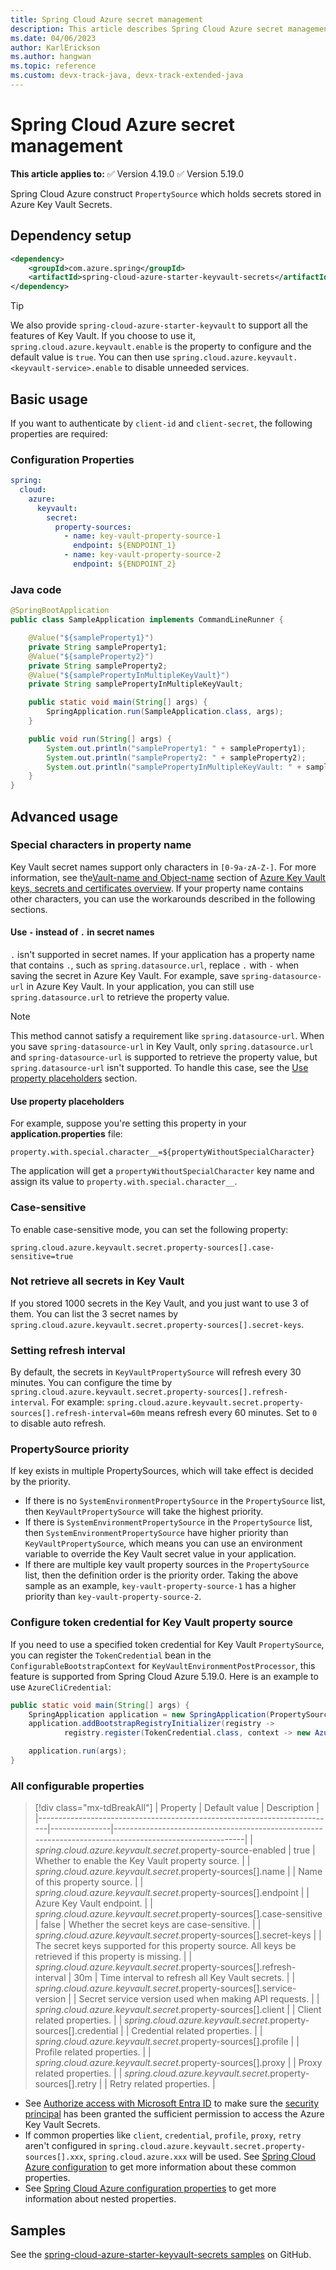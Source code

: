```yaml
---
title: Spring Cloud Azure secret management
description: This article describes Spring Cloud Azure secret management.
ms.date: 04/06/2023
author: KarlErickson
ms.author: hangwan
ms.topic: reference
ms.custom: devx-track-java, devx-track-extended-java
---
```


# Spring Cloud Azure secret management

**This article applies to:** ✅ Version 4.19.0 ✅ Version 5.19.0

Spring Cloud Azure construct `PropertySource` which holds secrets stored in Azure Key Vault Secrets.

## Dependency setup

```xml
<dependency>
    <groupId>com.azure.spring</groupId>
    <artifactId>spring-cloud-azure-starter-keyvault-secrets</artifactId>
</dependency>
```

> [!TIP]
> We also provide `spring-cloud-azure-starter-keyvault` to support all the features of Key Vault. If you choose to use it, `spring.cloud.azure.keyvault.enable` is the property to configure and the default value is `true`. You can then use `spring.cloud.azure.keyvault.<keyvault-service>.enable` to disable unneeded services.

## Basic usage

If you want to authenticate by `client-id` and `client-secret`, the following properties are required:

### Configuration Properties

```yaml
spring:
  cloud:
    azure:
      keyvault:
        secret:
          property-sources:
            - name: key-vault-property-source-1
              endpoint: ${ENDPOINT_1}
            - name: key-vault-property-source-2
              endpoint: ${ENDPOINT_2}
```

### Java code

```java
@SpringBootApplication
public class SampleApplication implements CommandLineRunner {

    @Value("${sampleProperty1}")
    private String sampleProperty1;
    @Value("${sampleProperty2}")
    private String sampleProperty2;
    @Value("${samplePropertyInMultipleKeyVault}")
    private String samplePropertyInMultipleKeyVault;

    public static void main(String[] args) {
        SpringApplication.run(SampleApplication.class, args);
    }

    public void run(String[] args) {
        System.out.println("sampleProperty1: " + sampleProperty1);
        System.out.println("sampleProperty2: " + sampleProperty2);
        System.out.println("samplePropertyInMultipleKeyVault: " + samplePropertyInMultipleKeyVault);
    }
}
```

## Advanced usage

### Special characters in property name

Key Vault secret names support only characters in `[0-9a-zA-Z-]`. For more information, see the[Vault-name and Object-name](/azure/key-vault/general/about-keys-secrets-certificates#vault-name-and-object-name) section of [Azure Key Vault keys, secrets and certificates overview](/azure/key-vault/general/about-keys-secrets-certificates). If your property name contains other characters, you can use the workarounds described in the following sections.

#### Use `-` instead of `.` in secret names

`.` isn't supported in secret names. If your application has a property name that contains `.`, such as `spring.datasource.url`, replace `.` with `-` when saving the secret in Azure Key Vault. For example, save `spring-datasource-url` in Azure Key Vault. In your application, you can still use `spring.datasource.url` to retrieve the property value.

> [!NOTE]
> This method cannot satisfy a requirement like `spring.datasource-url`. When you save `spring-datasource-url` in Key Vault, only `spring.datasource.url` and `spring-datasource-url` is supported to retrieve the property value, but `spring.datasource-url` isn't supported. To handle this case, see the [Use property placeholders](#use-property-placeholders) section.

#### Use property placeholders

For example, suppose you're setting this property in your **application.properties** file:

```properties
property.with.special.character__=${propertyWithoutSpecialCharacter}
```

The application will get a `propertyWithoutSpecialCharacter` key name and assign its value to `property.with.special.character__`.

### Case-sensitive

To enable case-sensitive mode, you can set the following property:

```properties
spring.cloud.azure.keyvault.secret.property-sources[].case-sensitive=true
```

### Not retrieve all secrets in Key Vault

If you stored 1000 secrets in the Key Vault, and you just want to use 3 of them. You can list the 3 secret names by `spring.cloud.azure.keyvault.secret.property-sources[].secret-keys`.

### Setting refresh interval

By default, the secrets in `KeyVaultPropertySource` will refresh every 30 minutes. You can configure the time by `spring.cloud.azure.keyvault.secret.property-sources[].refresh-interval`. For example: `spring.cloud.azure.keyvault.secret.property-sources[].refresh-interval=60m` means refresh every 60 minutes. Set to `0` to disable auto refresh.

### PropertySource priority

If key exists in multiple PropertySources, which will take effect is decided by the priority.

* If there is no `SystemEnvironmentPropertySource` in the `PropertySource` list, then `KeyVaultPropertySource` will take the highest priority.
* If there is `SystemEnvironmentPropertySource` in the `PropertySource` list, then `SystemEnvironmentPropertySource` have higher priority than `KeyVaultPropertySource`, which means you can use an environment variable to override the Key Vault secret value in your application.
* If there are multiple key vault property sources in the `PropertySource` list, then the definition order is the priority order. Taking the above sample as an example, `key-vault-property-source-1` has a higher priority than `key-vault-property-source-2`.

### Configure token credential for Key Vault property source

If you need to use a specified token credential for Key Vault `PropertySource`, you can register the `TokenCredential` bean in the `ConfigurableBootstrapContext` for `KeyVaultEnvironmentPostProcessor`, this feature is supported from Spring Cloud Azure 5.19.0. Here is an example to use `AzureCliCredential`:

```java
public static void main(String[] args) {
    SpringApplication application = new SpringApplication(PropertySourceApplication.class);
    application.addBootstrapRegistryInitializer(registry -> 
            registry.register(TokenCredential.class, context -> new AzureCliCredentialBuilder().build()));

    application.run(args);
}
```

### All configurable properties

> [!div class="mx-tdBreakAll"]
> | Property                                                                 | Default value | Description                                                                                            |
> |--------------------------------------------------------------------------|---------------|--------------------------------------------------------------------------------------------------------|
> | *spring.cloud.azure.keyvault.secret*.property-source-enabled             | true          | Whether to enable the Key Vault property source.                                                       |
> | *spring.cloud.azure.keyvault.secret*.property-sources[].name             |               | Name of this property source.                                                                          |
> | *spring.cloud.azure.keyvault.secret*.property-sources[].endpoint         |               | Azure Key Vault endpoint.                                                                              |
> | *spring.cloud.azure.keyvault.secret*.property-sources[].case-sensitive   | false         | Whether the secret keys are case-sensitive.                                                            |
> | *spring.cloud.azure.keyvault.secret*.property-sources[].secret-keys      |               | The secret keys supported for this property source. All keys be retrieved if this property is missing. |
> | *spring.cloud.azure.keyvault.secret*.property-sources[].refresh-interval | 30m           | Time interval to refresh all Key Vault secrets.                                                        |
> | *spring.cloud.azure.keyvault.secret*.property-sources[].service-version  |               | Secret service version used when making API requests.                                                  |
> | *spring.cloud.azure.keyvault.secret*.property-sources[].client           |               | Client related properties.                                                                             |
> | *spring.cloud.azure.keyvault.secret*.property-sources[].credential       |               | Credential related properties.                                                                         |
> | *spring.cloud.azure.keyvault.secret*.property-sources[].profile          |               | Profile related properties.                                                                            |
> | *spring.cloud.azure.keyvault.secret*.property-sources[].proxy            |               | Proxy related properties.                                                                              |
> | *spring.cloud.azure.keyvault.secret*.property-sources[].retry            |               | Retry related properties.                                                                              |

* See [Authorize access with Microsoft Entra ID](authentication.md#authorize-access-with-microsoft-entra-id) to make sure the [security principal](/azure/active-directory/develop/app-objects-and-service-principals#service-principal-object) has been granted the sufficient permission to access the Azure Key Vault Secrets.
* If common properties like `client`, `credential`, `profile`, `proxy`, `retry` aren't configured in `spring.cloud.azure.keyvault.secret.property-sources[].xxx`, `spring.cloud.azure.xxx` will be used. See [Spring Cloud Azure configuration](configuration-properties-global.md) to get more information about these common properties.
* See [Spring Cloud Azure configuration properties](configuration-properties-all.md) to get more information about nested properties.

## Samples

See the [spring-cloud-azure-starter-keyvault-secrets samples](https://github.com/Azure-Samples/azure-spring-boot-samples/tree/main/keyvault/spring-cloud-azure-starter-keyvault-secrets/property-source) on GitHub.
